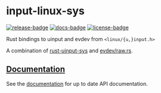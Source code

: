 # input-linux-sys

[![release-badge][]][cargo] [![docs-badge][]][docs] [![license-badge][]][license]

Rust bindings to uinput and evdev from `<linux/{u,}input.h>`

A combination of [rust-uinput-sys](https://github.com/meh/rust-uinput-sys) and
[evdev/raw.rs](https://github.com/cmr/evdev).

## [Documentation][docs]

See the [documentation][docs] for up to date API documentation.

[release-badge]: https://img.shields.io/crates/v/input_linux_sys.svg?style=flat-square
[cargo]: https://crates.io/crates/input_linux_sys
[docs-badge]: https://img.shields.io/badge/API-docs-blue.svg?style=flat-square
[docs]: https://docs.rs/input-linux-sys/*/input_linux_sys/
[license-badge]: https://img.shields.io/badge/license-MIT-ff69b4.svg?style=flat-square
[license]: https://github.com/arcnmx/input-linux-sys-rs/blob/master/COPYING
